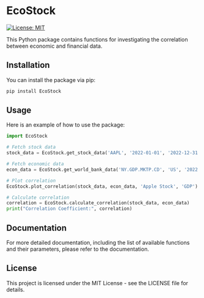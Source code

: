 # EcoStock

[![License: MIT](https://img.shields.io/badge/License-MIT-yellow.svg)](https://opensource.org/licenses/MIT)

This Python package contains functions for investigating the correlation between economic and financial data.

## Installation

You can install the package via pip:

```bash
pip install EcoStock
```
## Usage

Here is an example of how to use the package:

```python
import EcoStock

# Fetch stock data
stock_data = EcoStock.get_stock_data('AAPL', '2022-01-01', '2022-12-31')

# Fetch economic data
econ_data = EcoStock.get_world_bank_data('NY.GDP.MKTP.CD', 'US', '2022', '2022')

# Plot correlation
EcoStock.plot_correlation(stock_data, econ_data, 'Apple Stock', 'GDP')

# Calculate correlation
correlation = EcoStock.calculate_correlation(stock_data, econ_data)
print("Correlation Coefficient:", correlation)
```

## Documentation

For more detailed documentation, including the list of available functions and their parameters, please refer to the documentation.

## License

This project is licensed under the MIT License - see the LICENSE file for details.